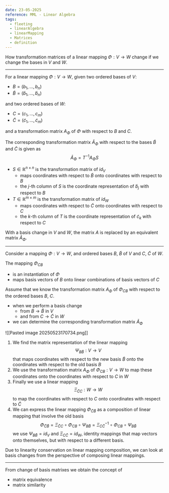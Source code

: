 ```yaml
---
date: 23-05-2025
reference: MML - Linear Algebra
tags:
  - fleeting
  - linearAlgebra
  - linearMapping
  - Matrices
  - definition
---
```

How transformation matrices of a linear mapping $\Phi : V\to W$ change if we change the bases in $V$ and $W$. 

---
For a linear mapping $\Phi: V\to W$, given two ordered bases of $V$:
- $B=(b_1,...,b_n)$
- $\tilde B=(\tilde b_1,...,\tilde b_n)$

and two ordered bases of $W$:
- $C=(c_1,...,c_m)$
- $\tilde C = (\tilde c_1,...,\tilde c_m)$

and a transformation matrix $A_\Phi$ of $\Phi$ with respect to $B$ and $C$.

The corresponding transformation matrix $\tilde A_\Phi$ with respect to the bases $\tilde B$ and $\tilde C$ is given as $$\tilde A_\Phi = T^{-1} A_\Phi S$$
- $S\in \mathbb{R}^{n\times n}$ is the transformation matrix of $id_V$
	- maps coordinates with respect to $\tilde B$ onto coordinates with respect to $B$
	- the $j$-th column of $S$ is the coordinate representation of $\tilde b_j$ with respect to $B$
- $T\in\mathbb{R}^{m\times m}$ is the transformation matrix of $id_W$
	- maps coordinates with respect to $\tilde C$ onto coordinates with respect to $C$
	- the $k$-th column of $T$ is the coordinate representation of $\tilde c_k$ with respect to $C$

With a basis change in $V$ and $W$, the matrix $A$ is replaced by an equivalent matrix $\tilde A_\Phi$.

---

Consider a mapping $\Phi: V\to W$, and ordered bases $B$, $\tilde B$ of $V$ and $C$, $\tilde C$ of $W$. 

The mapping $\Phi_{CB}$ 
- is an instantiation of $\Phi$ 
- maps basis vectors of $B$ onto linear combinations of basis vectors of $C$

Assume that we know the transformation matrix $A_\Phi$ of $\Phi_{CB}$ with respect to the ordered bases $B$, $C$.
- when we perform a basis change 
	- from $B\to \tilde B$ in $V$ 
	- and from $C\to \tilde C$ in $W$
- we can determine the corresponding transformation matrix $\tilde A_\Phi$

![[Pasted image 20250523170734.png]]

1. We find the matrix representation of the linear mapping $$\Psi_{B\tilde B}: V\to V$$ that maps coordinates with respect to the new basis $\tilde B$ onto the coordinates with respect to the old basis $B$
2. We use the transformation matrix $A_\Phi$ of $\Phi_{CB}:V\to W$ to map these coordinates onto the coordinates with respect to $C$ in $W$
3. Finally we use a linear mapping $$\Xi_{\tilde C C}: W\to W$$ to map the coordinates with respect to $C$ onto coordinates with respect to $\tilde C$
4. We can express the linear mapping $\Phi_{\tilde C \tilde B}$ as a composition of linear mapping that involve the old basis $$ \Phi_{\tilde C \tilde B} = \Xi_{\tilde C C} \circ \Phi_{CB} \circ \Psi_{B\tilde B} = \Xi^{-1}_{C\tilde C} \circ \Phi_{CB} \circ \Psi_{B\tilde B}  $$ we use $\Psi_{B\tilde B} = id_V$ and $\Xi_{C\tilde C} = id_W$, identity mappings that map vectors onto themselves, but with respect to a different basis.

Due to linearity conservation on linear mapping composition, we can look at basis changes from the perspective of composing linear mappings.

---

From change of basis matrixes we obtain the concept of
- matrix equivalence
- matrix similarity